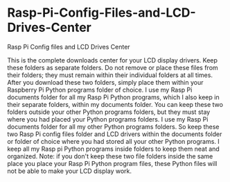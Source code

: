 # Rasp-Pi-Config-Files-and-LCD-Drives-Center
Rasp Pi Config files and LCD Drives Center

This is the complete downloads center for your LCD display drivers. Keep these folders as separate
folders. Do not remove or place these files from their folders; they must remain within their individual
folders at all times. After you download these two folders, simply place them within your Raspberry Pi
Python programs folder of choice. I use my Rasp Pi documents folder for all my Rasp Pi Python programs,
which I also keep in their separate folders, within my documents folder. You can keep these two folders
outside your other Python programs folders, but they must stay where you had placed your Python programs
folders. I use my Rasp Pi documents folder for all my other Python programs folders. So keep these two
Rasp Pi config files folder and LCD drivers within the documents folder or folder of choice where you had
stored all your other Python programs. I keep all my Rasp pi Python programs inside folders to keep them
neat and organized. Note: if you don't keep these two file folders inside the same place you place your
Rasp Pi Python program files, these Python files will not be able to make your LCD display work.
